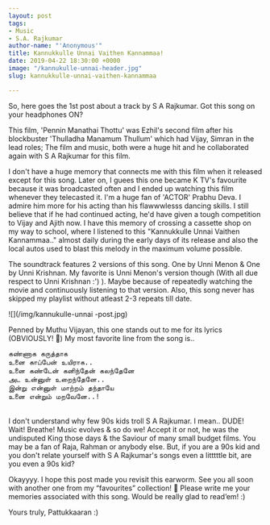 ```yaml
---
layout: post
tags:
- Music
- S.A. Rajkumar
author-name: "'Anonymous'"
title: Kannukkulle Unnai Vaithen Kannammaa!
date: 2019-04-22 18:30:00 +0000
image: "/kannukulle-unnai-header.jpg"
slug: kannukkulle-unnai-vaithen-kannammaa

---
```

So, here goes the 1st post about a track by S A Rajkumar. Got this song on your headphones ON?

This film, 'Pennin Manathai Thottu' was Ezhil's second film after his blockbuster 'Thulladha Manamum Thullum' which had Vijay, Simran in the lead roles; The film and music, both were a huge hit and he collaborated again with S A Rajkumar for this film.

I don't have a huge memory that connects me with this film when it released except for this song. Later on, I guees this one became K TV's favourite because it was broadcasted often and I ended up watching this film whenever they telecasted it. I'm a huge fan of 'ACTOR' Prabhu Deva. I admire him more for his acting than his flawwwlesss dancing skills. I still believe that if he had continued acting, he'd have given a tough competition to Vijay and Ajith now. I have this memory of crossing a cassette shop on my way to school, where I listened to this "Kannukkulle Unnai Vaithen Kannammaa.." almost daily during the early days of its release and also the local autos used to blast this melody in the maximum volume possible.

The soundtrack features 2 versions of this song. One by Unni Menon & One by Unni Krishnan. My favorite is Unni Menon's version though (With all due respect to Unni Krishnan :') ). Maybe because of repeatedly watching the movie and continuously listening to that version. Also, this song never has skipped my playlist without atleast 2-3 repeats till date.

![](/img/kannukulle-unnai -post.jpg)

Penned by Muthu Vijayan, this one stands out to me for its lyrics (OBVIOUSLY! 🙈) My most favorite line from the song is..

<pre>கண்ணாக கருத்தாக  
உனை காப்பேன் உயிராக..  
உனை கண்டேன் கனிந்தேன் கலந்தேனே  
அட உன்னுள் உறைந்தேனே..  
இன்று என்னுள் மாற்றம் தந்தாயே  
உனை என்றும் மறவேனே..!  
</pre>
<br>
I don't understand why few 90s kids troll S A Rajkumar. I mean.. DUDE! Wait! Breathe! Music evolves & so do we! Accept it or not, he was the undisputed King those days & the Saviour of many small budget films. You may be a fan of Raja, Rahman or anybody else. But, if you are a 90s kid and you don't relate yourself with S A Rajkumar's songs even a litttttle bit, are you even a 90s kid?

Okayyyy. I hope this post made you revisit this earworm. See you all soon with another one from my “favourites” collection! 🙂 Please write me your memories associated with this song. Would be really glad to read’em! :)

Yours truly, Pattukkaaran :)